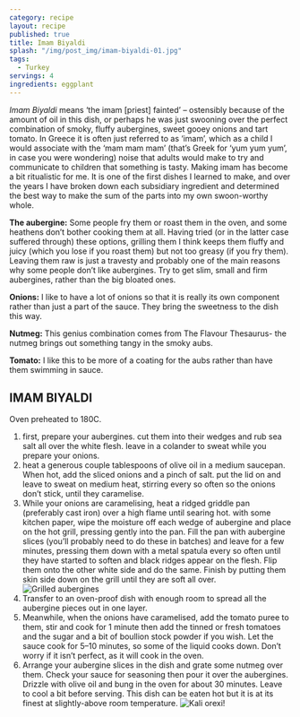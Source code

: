 ```yaml
---
category: recipe
layout: recipe
published: true
title: Imam Biyaldi
splash: "/img/post_img/imam-biyaldi-01.jpg"
tags: 
  - Turkey
servings: 4
ingredients: eggplant
---
```


*Imam Biyaldi* means ‘the imam [priest] fainted’ – ostensibly because of the amount of oil in this dish, or perhaps he was just swooning over the perfect combination of smoky, fluffy aubergines, sweet gooey onions and tart tomato. In Greece it is often just referred to as ‘imam’, which as a child I would associate with the ‘mam mam mam’ (that’s Greek for ‘yum yum yum’, in case you were wondering) noise that adults would make to try and communicate to children that something is tasty. Making imam has become a bit ritualistic for me. It is one of the first dishes I learned to make, and over the years I have broken down each subsidiary ingredient and determined the best way to make the sum of the parts into my own swoon-worthy whole.

**The aubergine:** Some people fry them or roast them in the oven, and some heathens don’t bother cooking them at all. Having tried (or in the latter case suffered through) these options, grilling them I think keeps them fluffy and juicy (which you lose if you roast them) but not too greasy (if you fry them). Leaving them raw is just a travesty and probably one of the main reasons why some people don’t like aubergines. Try to get slim, small and firm aubergines, rather than the big bloated ones.

**Onions:** I like to have a lot of onions so that it is really its own component rather than just a part of the sauce. They bring the sweetness to the dish this way.

**Nutmeg:** This genius combination comes from The Flavour Thesaurus- the nutmeg brings out something tangy in the smoky aubs.

**Tomato:** I like this to be more of a coating for the aubs rather than have them swimming in sauce.

## IMAM BIYALDI

Oven preheated to 180C.

1. first, prepare your aubergines. cut them into their wedges and rub sea salt all over the white flesh. leave in a colander to sweat while you prepare your onions.
2. heat a generous couple tablespoons of olive oil in a medium saucepan. When hot, add the sliced onions and a pinch of salt. put the lid on and leave to sweat on medium heat, stirring every so often so the onions don’t stick, until they caramelise.
3. While your onions are caramelising, heat a ridged griddle pan (preferably cast iron) over a high flame until searing hot. with some kitchen paper, wipe the moisture off each wedge of aubergine and place on the hot grill, pressing gently into the pan. Fill the pan with aubergine slices (you’ll probably need to do these in batches) and leave for a few minutes, pressing them down with a metal spatula every so often until they have started to soften and black ridges appear on the flesh. Flip them onto the other white side and do the same. Finish by putting them skin side down on the grill until they are soft all over. ![Grilled aubergines](/https://farm4.staticflickr.com/3078/13089227173_83187ca8e1_z_d.jpg)
4. Transfer to an oven-proof dish with enough room to spread all the aubergine pieces out in one layer.
5. Meanwhile, when the onions have caramelised, add the tomato puree to them, stir and cook for 1 minute then add the tinned or fresh tomatoes and the sugar and a bit of boullion stock powder if you wish. Let the sauce cook for 5–10 minutes, so some of the liquid cooks down. Don’t worry if it isn’t perfect, as it will cook in the oven.
6. Arrange your aubergine slices in the dish and grate some nutmeg over them. Check your sauce for seasoning then pour it over the aubergines. Drizzle with olive oil and bung in the oven for about 30 minutes. Leave to cool a bit before serving. This dish can be eaten hot but it is at its finest at slightly-above room temperature.
![Kali orexi!](/https://farm3.staticflickr.com/2412/13089098825_146b4e033d_z_d.jpg)